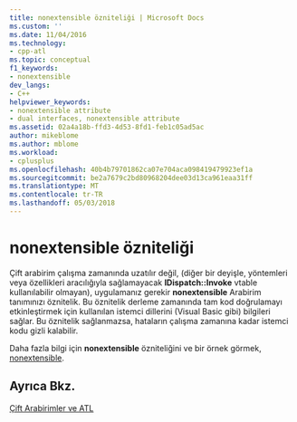 ```yaml
---
title: nonextensible özniteliği | Microsoft Docs
ms.custom: ''
ms.date: 11/04/2016
ms.technology:
- cpp-atl
ms.topic: conceptual
f1_keywords:
- nonextensible
dev_langs:
- C++
helpviewer_keywords:
- nonextensible attribute
- dual interfaces, nonextensible attribute
ms.assetid: 02a4a18b-ffd3-4d53-8fd1-feb1c05ad5ac
author: mikeblome
ms.author: mblome
ms.workload:
- cplusplus
ms.openlocfilehash: 40b4b79701862ca07e704aca098419479923ef1a
ms.sourcegitcommit: be2a7679c2bd80968204dee03d13ca961eaa31ff
ms.translationtype: MT
ms.contentlocale: tr-TR
ms.lasthandoff: 05/03/2018
---
```

# <a name="nonextensible-attribute"></a>nonextensible özniteliği
Çift arabirim çalışma zamanında uzatılır değil, (diğer bir deyişle, yöntemleri veya özellikleri aracılığıyla sağlamayacak **IDispatch::Invoke** vtable kullanılabilir olmayan), uygulamanız gerekir **nonextensible** Arabirim tanımınızı öznitelik. Bu öznitelik derleme zamanında tam kod doğrulamayı etkinleştirmek için kullanılan istemci dillerini (Visual Basic gibi) bilgileri sağlar. Bu öznitelik sağlanmazsa, hataların çalışma zamanına kadar istemci kodu gizli kalabilir.  
  
 Daha fazla bilgi için **nonextensible** özniteliğini ve bir örnek görmek, [nonextensible](../windows/nonextensible.md).  
  
## <a name="see-also"></a>Ayrıca Bkz.  
 [Çift Arabirimler ve ATL](../atl/dual-interfaces-and-atl.md)

